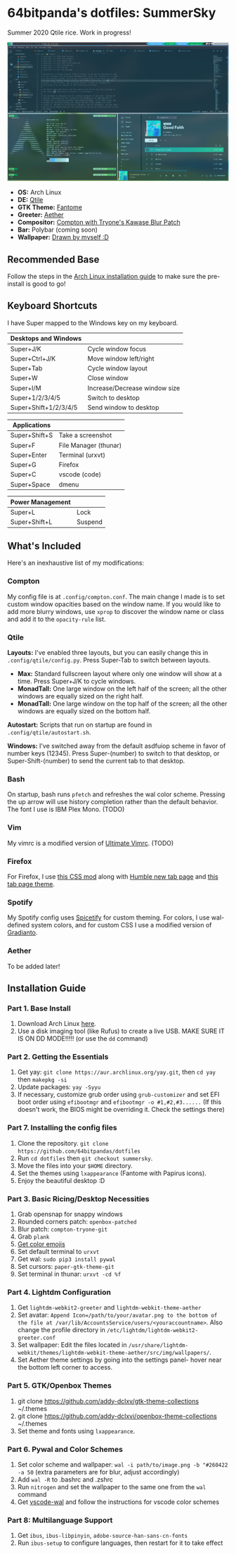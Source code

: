 # 64bitpanda's dotfiles: SummerSky

Summer 2020 Qtile rice. Work in progress!

<!-- REMEMBER TO EDIT THIS!!! -->
![Screenshot](wallpapers/demo.png)

 - **OS:** Arch Linux
 - **DE:** [Qtile](http://www.qtile.org/)
 - **GTK Theme:** [Fantome](https://github.com/addy-dclxv/gtk-theme-collections)
 - **Greeter:** [Aether](https://github.com/NoiSek/Aether)
 - **Compositor:** [Compton with Tryone's Kawase Blur Patch](https://github.com/tryone144/compton)
 - **Bar:** Polybar (coming soon)
 - **Wallpaper:** [Drawn by myself :D](https://bencuan.me)

## Recommended Base
Follow the steps in the [Arch Linux installation guide](https://wiki.archlinux.org/index.php/installation_guide) to make sure the pre-install is good to go!

## Keyboard Shortcuts
I have Super mapped to the Windows key on my keyboard.

 |  **Desktops and Windows**   	|                    	|
|-------------------------	|--------------------	|
| Super+J/K |  Cycle window focus	|
| Super+Ctrl+J/K  |  Move window left/right	|
| Super+Tab   |  Cycle window layout	|
| Super+W   |  Close window	|
| Super+I/M | Increase/Decrease window size
| Super+1/2/3/4/5 | Switch to desktop
| Super+Shift+1/2/3/4/5 | Send window to desktop |


| **Applications**           	|                    	|
|-------------------------	|--------------------	|
| Super+Shift+S |  Take a screenshot |
| Super+F  |  File Manager (thunar)       	|
| Super+Enter  	|  Terminal (urxvt)     	|
| Super+G             	|  Firefox       	|
| Super+C             	|  vscode (code)      	|
| Super+Space           	|  dmenu    	|


| **Power Management**        	|                    	|
|-------------------------	|--------------------	|
| Super+L                 	| Lock               	|
| Super+Shift+L             | Suspend              	|

## What's Included

Here's an inexhaustive list of my modifications:

### Compton
My config file is at `.config/compton.conf`. The main change I made is to set custom window opacities based on the window name. If you would like to add more blurry windows, use `xprop` to discover the window name or class and add it to the `opacity-rule` list.

### Qtile
**Layouts:** I've enabled three layouts, but you can easily change this in `.config/qtile/config.py`. Press Super-Tab to switch between layouts.
 - **Max:** Standard fullscreen layout where only one window will show at a time. Press Super+J/K to cycle windows.
 - **MonadTall:** One large window on the left half of the screen; all the other windows are equally sized on the right half.
 - **MonadTall:** One large window on the top half of the screen; all the other windows are equally sized on the bottom half.

**Autostart:** Scripts that run on startup are found in `.config/qtile/autostart.sh`.

**Windows:** I've switched away from the default asdfuiop scheme in favor of number keys (12345). Press Super-(number) to switch to that desktop, or Super-Shift-(number) to send the current tab to that desktop.

### Bash
On startup, bash runs `pfetch` and refreshes the wal color scheme. Pressing the up arrow will use history completion rather than the default behavior. The font I use is IBM Plex Mono. (TODO)

### Vim
My vimrc is a modified version of [Ultimate Vimrc](https://github.com/amix/vimrc). (TODO)

### Firefox
For Firefox, I use [this CSS mod](https://github.com/datguypiko/Firefox-Mod) along with [Humble new tab page](https://addons.mozilla.org/en-US/firefox/addon/humble-new-tab/) and [this tab page theme](https://github.com/akshat46/FlyingFox).

### Spotify
My Spotify config uses [Spicetify](https://github.com/khanhas/spicetify-cli) for custom theming. For colors, I use wal-defined system colors, and for custom CSS I use a modified version of [Gradianto](https://github.com/morpheusthewhite/spicetify-themes/tree/master/Gradianto).

### Aether
To be added later!


## Installation Guide

### Part 1. Base Install
 1. Download Arch Linux [here](https://www.archlinux.org/download/).
 2. Use a disk imaging tool (like Rufus) to create a live USB. MAKE SURE IT IS ON DD MODE!!!!! (or use the `dd` command)

### Part 2. Getting the Essentials
 1. Get yay: `git clone https://aur.archlinux.org/yay.git`, then `cd yay` then  `makepkg -si`
 2. Update packages: `yay -Syyu`
 3. If necessary, customize grub order using `grub-customizer` and set EFI boot order using `efibootmgr` and `efibootmgr -o #1,#2,#3......` (If this doesn't work, the BIOS might be overriding it. Check the settings there)

### Part 7. Installing the config files
 1. Clone the repository. `git clone https://github.com/64bitpandas/dotfiles`
 1. Run `cd dotfiles` then `git checkout summersky`.
 1. Move the files into your `$HOME` directory.
 1. Set the themes using `lxappearance` (Fantome with Papirus icons).
 1. Enjoy the beautiful desktop :D

### Part 3. Basic Ricing/Desktop Necessities
 1. Grab opensnap for snappy windows
 2. Rounded corners patch: `openbox-patched`
 3. Blur patch: `compton-tryone-git`
 3. Grab `plank`
 5. [Get color emojis](https://www.reddit.com/r/linux/comments/ao0mp3/how_to_better_enable_color_emojis/)
 6. Set default terminal to `urxvt`
 7. Get wal: `sudo pip3 install pywal`
 8. Set cursors: `paper-gtk-theme-git` 
 9. Set terminal in thunar: `urxvt -cd %f`

### Part 4. Lightdm Configuration
 1. Get `lightdm-webkit2-greeter` and `lightdm-webkit-theme-aether`
 2. Set avatar: `Append Icon=/path/to/your/avatar.png to the bottom of the file at /var/lib/AccountsService/users/<youraccountname>`. Also change the profile directory in `/etc/lightdm/lightdm-webkit2-greeter.conf`
 3. Set wallpaper: Edit the files located in `/usr/share/lightdm-webkit/themes/lightdm-webkit-theme-aether/src/img/wallpapers/`.
 4. Set Aether theme settings by going into the settings panel- hover near the bottom left corner to access.

### Part 5. GTK/Openbox Themes
 1. git clone https://github.com/addy-dclxv/gtk-theme-collections ~/.themes
 2. git clone https://github.com/addy-dclxvi/openbox-theme-collections ~/.themes
 2. Set theme and fonts using `lxappearance`.

### Part 6. Pywal and Color Schemes
 1. Set color scheme and wallpaper: `wal -i path/to/image.png -b "#260422 -a 50` (extra parameters are for blur, adjust accordingly)
 2. Add `wal -R` to .bashrc and .zshrc
 3. Run `nitrogen` and set the wallpaper to the same one from the `wal` command
 4. Get [vscode-wal](https://github.com/Bluedrack28/vscode-wal) and follow the instructions for vscode color schemes



### Part 8: Multilanguage Support
  1. Get `ibus`, `ibus-libpinyin`,  `adobe-source-han-sans-cn-fonts`
  3. Run `ibus-setup` to configure languages, then restart for it to take effect
